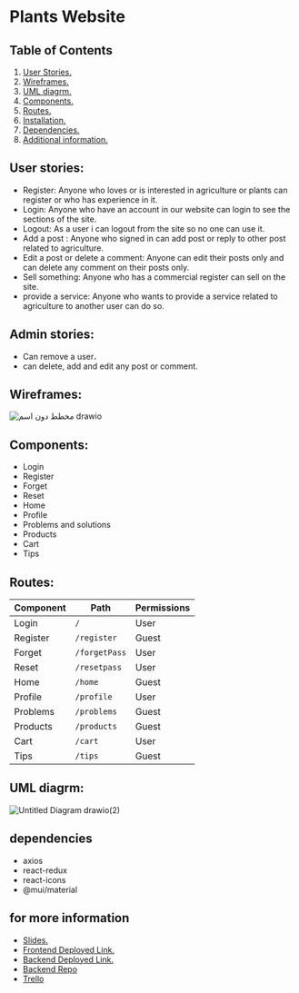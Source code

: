 # Plants Website

## Table of Contents
1. [ User Stories. ](#userStor)
2. [ Wireframes. ](#wireframe)
3. [ UML diagrm.](#frontUml)
4. [ Components.](#comp)
6. [ Routes. ](#frontRoutes)
7. [ Installation. ](#installation)
8. [ Dependencies. ](#dep)
9. [ Additional information. ](#slid)

<a name="userStor"></a>
## User stories:
- Register:
Anyone who loves or is interested in agriculture or plants can register or who has experience in it.
- Login:
Anyone who have an account in our website can login to see the sections of the site.
- Logout:
As a user i can logout from the site so no one can use it. 
- Add a post :
Anyone who signed in can add post or reply to other post related to agriculture.
- Edit a post or delete a comment:
Anyone can edit their posts only and can delete any comment on their posts only.
- Sell something:
Anyone who has a commercial register can sell on the site.
- provide a service: 
Anyone who wants to provide a service related to agriculture to another user can do so.

## Admin stories:

- Can remove a user،
- can delete, add and edit any post or comment.

<a name="wireframe"></a>

## Wireframes:

![_مخطط دون اسم_ drawio](https://user-images.githubusercontent.com/92247904/146723815-31ee8227-54f2-4a2a-b0e8-5484c13edbd0.png)


<a name="comp"></a>

## Components:
* Login         
* Register        
* Forget        
* Reset         
* Home          
* Profile      
* Problems and solutions  
* Products    
* Cart
* Tips

<a name="frontRoutes"></a>

## Routes:
Component     |     Path               |  Permissions
------------- | ---------------        | ------------
Login         | `/`                    | User
Register        | `/register`              | Guest
Forget        | `/forgetPass`      | User
Reset         | `/resetpass`       | User
Home          | `/home`                | Guest  
Profile       | `/profile`             | User
Problems   | `/problems`         | Guest 
Products     | `/products`               | Guest
Cart   | `/cart`         | User
Tips          | `/tips`       | Guest

<a name="frontUml"></a>

## UML diagrm:
![Untitled Diagram drawio(2)](https://user-images.githubusercontent.com/92247904/146694914-c4fd609d-3843-4d05-ad3f-b1e67da7a4b3.png)

## dependencies
- axios
- react-redux
- react-icons
- @mui/material

<a name="slid"></a>


## for more information
- [ Slides. ](#slid) 
- [ Frontend Deployed Link. ](#slid)
- [ Backend Deployed Link. ](#slid)
- [ Backend Repo ](https://github.com/MP-Project-Rabab/server)
- [ Trello ](https://trello.com/b/6MWA3WsS/frontend)


